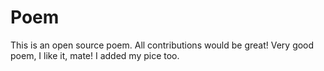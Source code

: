 # Poem
This is an open source poem. All contributions would be great!
Very good poem, I like it, mate!
I added my pice too. 
